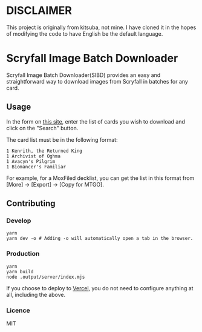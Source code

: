 # DISCLAIMER
This project is originally from kitsuba, not mine. I have cloned it in the hopes of modifying the code to have English be the default language.

# Scryfall Image Batch Downloader

Scryfall Image Batch Downloader(SIBD) provides an easy and straightforward way to download images from Scryfall in batches for any card.

## Usage

In the form on [this site](https://scryfall-image-batch-downloader.vercel.app/), enter the list of cards you wish to download and click on the "Search" button.

The card list must be in the following format:

```
1 Kenrith, the Returned King
1 Archivist of Oghma
1 Avacyn's Pilgrim
1 Biomancer's Familiar
```

For example, for a MoxFiled decklist, you can get the list in this format from [More] → [Export] → [Copy for MTGO].

## Contributing

### Develop

```shell
yarn
yarn dev -o # Adding -o will automatically open a tab in the browser.
```

### Production

```shell
yarn
yarn build
node .output/server/index.mjs
```

If you choose to deploy to [Vercel](https://vercel.com/), you do not need to configure anything at all, including the above.

### Licence

MIT
